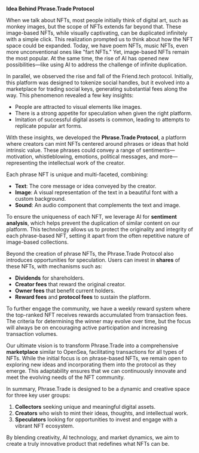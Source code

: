 **Idea Behind Phrase.Trade Protocol**

When we talk about NFTs, most people initially think of digital art, such as monkey images, but the scope of NFTs extends far beyond that. These image-based NFTs, while visually captivating, can be duplicated infinitely with a simple click. This realization prompted us to think about how the NFT space could be expanded. Today, we have poem NFTs, music NFTs, even more unconventional ones like "fart NFTs." Yet, image-based NFTs remain the most popular. At the same time, the rise of AI has opened new possibilities—like using AI to address the challenge of infinite duplication.

In parallel, we observed the rise and fall of the Friend.tech protocol. Initially, this platform was designed to tokenize social handles, but it evolved into a marketplace for trading social keys, generating substantial fees along the way. This phenomenon revealed a few key insights:
- People are attracted to visual elements like images.
- There is a strong appetite for speculation when given the right platform.
- Imitation of successful digital assets is common, leading to attempts to replicate popular art forms.

With these insights, we developed the **Phrase.Trade Protocol**, a platform where creators can mint NFTs centered around phrases or ideas that hold intrinsic value. These phrases could convey a range of sentiments—motivation, whistleblowing, emotions, political messages, and more—representing the intellectual work of the creator. 

Each phrase NFT is unique and multi-faceted, combining:
- **Text**: The core message or idea conveyed by the creator.
- **Image**: A visual representation of the text in a beautiful font with a custom background.
- **Sound**: An audio component that complements the text and image.

To ensure the uniqueness of each NFT, we leverage AI for **sentiment analysis**, which helps prevent the duplication of similar content on our platform. This technology allows us to protect the originality and integrity of each phrase-based NFT, setting it apart from the often repetitive nature of image-based collections.

Beyond the creation of phrase NFTs, the Phrase.Trade Protocol also introduces opportunities for speculation. Users can invest in **shares** of these NFTs, with mechanisms such as:
- **Dividends** for shareholders.
- **Creator fees** that reward the original creator.
- **Owner fees** that benefit current holders.
- **Reward fees** and **protocol fees** to sustain the platform.

To further engage the community, we have a weekly reward system where the top-ranked NFT receives rewards accumulated from transaction fees. The criteria for determining the winner may evolve over time, but the focus will always be on encouraging active participation and increasing transaction volumes.

Our ultimate vision is to transform Phrase.Trade into a comprehensive **marketplace** similar to OpenSea, facilitating transactions for all types of NFTs. While the initial focus is on phrase-based NFTs, we remain open to exploring new ideas and incorporating them into the protocol as they emerge. This adaptability ensures that we can continuously innovate and meet the evolving needs of the NFT community.

In summary, Phrase.Trade is designed to be a dynamic and creative space for three key user groups:
1. **Collectors** seeking unique and meaningful digital assets.
2. **Creators** who wish to mint their ideas, thoughts, and intellectual work.
3. **Speculators** looking for opportunities to invest and engage with a vibrant NFT ecosystem.

By blending creativity, AI technology, and market dynamics, we aim to create a truly innovative product that redefines what NFTs can be.
